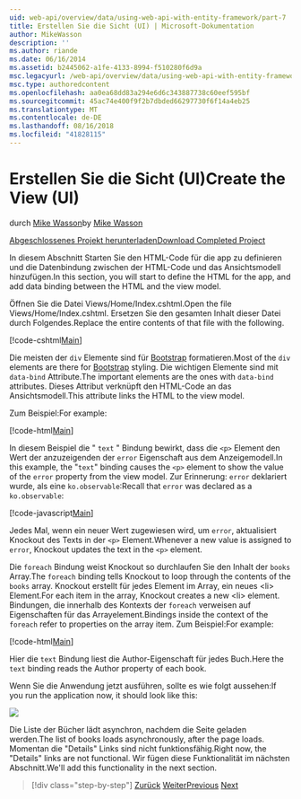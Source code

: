 ```yaml
---
uid: web-api/overview/data/using-web-api-with-entity-framework/part-7
title: Erstellen Sie die Sicht (UI) | Microsoft-Dokumentation
author: MikeWasson
description: ''
ms.author: riande
ms.date: 06/16/2014
ms.assetid: b2445062-a1fe-4133-8994-f510280f6d9a
msc.legacyurl: /web-api/overview/data/using-web-api-with-entity-framework/part-7
msc.type: authoredcontent
ms.openlocfilehash: aa0ea68dd83a294e6d6c343887738c60eef595bf
ms.sourcegitcommit: 45ac74e400f9f2b7dbded66297730f6f14a4eb25
ms.translationtype: MT
ms.contentlocale: de-DE
ms.lasthandoff: 08/16/2018
ms.locfileid: "41828115"
---
```

<a name="create-the-view-ui"></a><span data-ttu-id="68c15-102">Erstellen Sie die Sicht (UI)</span><span class="sxs-lookup"><span data-stu-id="68c15-102">Create the View (UI)</span></span>
====================
<span data-ttu-id="68c15-103">durch [Mike Wasson](https://github.com/MikeWasson)</span><span class="sxs-lookup"><span data-stu-id="68c15-103">by [Mike Wasson](https://github.com/MikeWasson)</span></span>

[<span data-ttu-id="68c15-104">Abgeschlossenes Projekt herunterladen</span><span class="sxs-lookup"><span data-stu-id="68c15-104">Download Completed Project</span></span>](https://github.com/MikeWasson/BookService)

<span data-ttu-id="68c15-105">In diesem Abschnitt Starten Sie den HTML-Code für die app zu definieren und die Datenbindung zwischen der HTML-Code und das Ansichtsmodell hinzufügen.</span><span class="sxs-lookup"><span data-stu-id="68c15-105">In this section, you will start to define the HTML for the app, and add data binding between the HTML and the view model.</span></span>

<span data-ttu-id="68c15-106">Öffnen Sie die Datei Views/Home/Index.cshtml.</span><span class="sxs-lookup"><span data-stu-id="68c15-106">Open the file Views/Home/Index.cshtml.</span></span> <span data-ttu-id="68c15-107">Ersetzen Sie den gesamten Inhalt dieser Datei durch Folgendes.</span><span class="sxs-lookup"><span data-stu-id="68c15-107">Replace the entire contents of that file with the following.</span></span>

[!code-cshtml[Main](part-7/samples/sample1.cshtml)]

<span data-ttu-id="68c15-108">Die meisten der `div` Elemente sind für [Bootstrap](http://getbootstrap.com/) formatieren.</span><span class="sxs-lookup"><span data-stu-id="68c15-108">Most of the `div` elements are there for [Bootstrap](http://getbootstrap.com/) styling.</span></span> <span data-ttu-id="68c15-109">Die wichtigen Elemente sind mit `data-bind` Attribute.</span><span class="sxs-lookup"><span data-stu-id="68c15-109">The important elements are the ones with `data-bind` attributes.</span></span> <span data-ttu-id="68c15-110">Dieses Attribut verknüpft den HTML-Code an das Ansichtsmodell.</span><span class="sxs-lookup"><span data-stu-id="68c15-110">This attribute links the HTML to the view model.</span></span>

<span data-ttu-id="68c15-111">Zum Beispiel:</span><span class="sxs-lookup"><span data-stu-id="68c15-111">For example:</span></span>

[!code-html[Main](part-7/samples/sample2.html)]

<span data-ttu-id="68c15-112">In diesem Beispiel die &quot; `text` &quot; Bindung bewirkt, dass die `<p>` Element den Wert der anzuzeigenden der `error` Eigenschaft aus dem Anzeigemodell.</span><span class="sxs-lookup"><span data-stu-id="68c15-112">In this example, the &quot;`text`&quot; binding causes the `<p>` element to show the value of the `error` property from the view model.</span></span> <span data-ttu-id="68c15-113">Zur Erinnerung: `error` deklariert wurde, als eine `ko.observable`:</span><span class="sxs-lookup"><span data-stu-id="68c15-113">Recall that `error` was declared as a `ko.observable`:</span></span>

[!code-javascript[Main](part-7/samples/sample3.js)]

<span data-ttu-id="68c15-114">Jedes Mal, wenn ein neuer Wert zugewiesen wird, um `error`, aktualisiert Knockout des Texts in der `<p>` Element.</span><span class="sxs-lookup"><span data-stu-id="68c15-114">Whenever a new value is assigned to `error`, Knockout updates the text in the `<p>` element.</span></span>

<span data-ttu-id="68c15-115">Die `foreach` Bindung weist Knockout so durchlaufen Sie den Inhalt der `books` Array.</span><span class="sxs-lookup"><span data-stu-id="68c15-115">The `foreach` binding tells Knockout to loop through the contents of the `books` array.</span></span> <span data-ttu-id="68c15-116">Knockout erstellt für jedes Element im Array, ein neues &lt;li&gt; Element.</span><span class="sxs-lookup"><span data-stu-id="68c15-116">For each item in the array, Knockout creates a new &lt;li&gt; element.</span></span> <span data-ttu-id="68c15-117">Bindungen, die innerhalb des Kontexts der `foreach` verweisen auf Eigenschaften für das Arrayelement.</span><span class="sxs-lookup"><span data-stu-id="68c15-117">Bindings inside the context of the `foreach` refer to properties on the array item.</span></span> <span data-ttu-id="68c15-118">Zum Beispiel:</span><span class="sxs-lookup"><span data-stu-id="68c15-118">For example:</span></span>

[!code-html[Main](part-7/samples/sample4.html)]

<span data-ttu-id="68c15-119">Hier die `text` Bindung liest die Author-Eigenschaft für jedes Buch.</span><span class="sxs-lookup"><span data-stu-id="68c15-119">Here the `text` binding reads the Author property of each book.</span></span>

<span data-ttu-id="68c15-120">Wenn Sie die Anwendung jetzt ausführen, sollte es wie folgt aussehen:</span><span class="sxs-lookup"><span data-stu-id="68c15-120">If you run the application now, it should look like this:</span></span>

![](part-7/_static/image1.png)

<span data-ttu-id="68c15-121">Die Liste der Bücher lädt asynchron, nachdem die Seite geladen werden.</span><span class="sxs-lookup"><span data-stu-id="68c15-121">The list of books loads asynchronously, after the page loads.</span></span> <span data-ttu-id="68c15-122">Momentan die &quot;Details&quot; Links sind nicht funktionsfähig.</span><span class="sxs-lookup"><span data-stu-id="68c15-122">Right now, the &quot;Details&quot; links are not functional.</span></span> <span data-ttu-id="68c15-123">Wir fügen diese Funktionalität im nächsten Abschnitt.</span><span class="sxs-lookup"><span data-stu-id="68c15-123">We'll add this functionality in the next section.</span></span>

> [!div class="step-by-step"]
> <span data-ttu-id="68c15-124">[Zurück](part-6.md)
> [Weiter](part-8.md)</span><span class="sxs-lookup"><span data-stu-id="68c15-124">[Previous](part-6.md)
[Next](part-8.md)</span></span>

